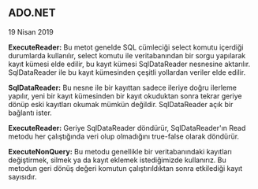 ## ADO.NET

19 Nisan 2019

**ExecuteReader:** Bu metot genelde SQL cümleciği select komutu içerdiği durumlarda kullanılır, select komutu ile veritabanından bir sorgu yapılarak kayıt kümesi elde edilir, bu kayıt kümesi SqlDataReader nesnesine aktarılır. SqlDataReader ile bu kayıt kümesinden çeşitli yollardan veriler elde edilir.

**SqlDataReader:** Bu nesne ile bir kayıttan sadece ileriye doğru ilerleme yapılır, yeni bir kayıt kümesinden bir kayıt okuduktan sonra tekrar geriye dönüp eski kayıtları okumak mümkün değildir. SqlDataReader açık bir bağlantı ister.

**ExecuteReader:** Geriye SqlDataReader döndürür, SqlDataReader'ın Read metodu her çalıştığında veri olup olmadığını true-false olarak döndürür.

**ExecuteNonQuery:**
Bu metodu genellikle bir veritabanındaki kayıtları değiştirmek, silmek ya da kayıt eklemek istediğimizde kullanırız. Bu metodun geri dönüş değeri komutun çalıştırıldıktan sonra etkilediği kayıt sayısıdır.
